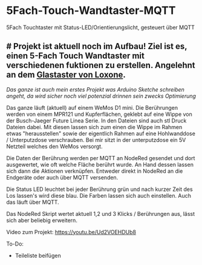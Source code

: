 # 5Fach-Touch-Wandtaster-MQTT
5Fach Touchtaster mit Status-LED/Orientierungslicht, gesteuert über MQTT

## # Projekt ist aktuell noch im Aufbau! Ziel ist es, einen 5-Fach Touch Wandtaster mit verschiedenen fuktionen zu erstellen. Angelehnt an dem [Glastaster von Loxone](https://shop.loxone.com/dede/touch-pure-tree-weiss.html). 
_Das ganze ist auch mein erstes Projekt was Arduino Sketche schreiben angeht, da wird sicher noch viel potenzial drinnen sein zwecks Optimierung_


Das ganze läuft (aktuell) auf einem WeMos D1 mini.
Die Berührungen werden von einem MPR121 und Kupferflächen, geklebt auf eine Wippe von der Busch-Jaeger Future Linea Serie. 
In den Dateien sind auch stl Druck Dateien dabei. Mit diesen lassen sich zum einen die Wippe im Rahmen etwas "herausstellen" sowie der eigentlich Rahmen auf eine Hohlwanddose / Unterputzdose verschrauben. 
Bei mir sitzt in der unterputzdose ein 5V Netzteil welches den WeMos versorgt.

Die Daten der Berührung werden per MQTT an NodeRed gesendet und dort ausgewertet, wie oft welche Fläche berührt wurde. An Hand dessen lassen sich dann die Aktionen verknüpfen. Entweder direkt in NodeRed an die Endgeräte oder auch über MQTT versenden.

Die Status LED leuchtet bei jeder Berührung grün und nach kurzer Zeit des Los lassen's wird diese blau. Die Farben lassen sich auch einstellen. Auch das läuft über MQTT.

Das NodeRed Skript wertet aktuell 1,2 und 3 Klicks / Berührungen aus, lässt sich aber beliebig erweitern. 

Video zum Projekt: https://youtu.be/Ud2VOEHDUb8

To-Do:
- Teileliste beifügen
